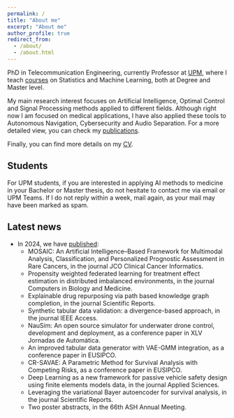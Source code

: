 ```yaml
---
permalink: /
title: "About me"
excerpt: "About me"
author_profile: true
redirect_from: 
  - /about/
  - /about.html
---
```


PhD in Telecommunication Engineering, currently Professor at [UPM](https://www.upm.es/), where I teach [courses](../teaching) on Statistics and Machine Learning, both at Degree and Master level.

My main research interest focuses on Artificial Intelligence, Optimal Control and Signal Processing methods applied to different fields. Although right now I am focused on medical applications, I have also applied these tools to Autonomous Navigation, Cybersecurity and Audio Separation. For a more detailed view, you can check my [publications](../publications).

Finally, you can find more details on my [CV](../cv).

## Students

For UPM students, if you are interested in applying AI methods to medicine in your Bachelor or Master thesis, do not hesitate to contact me via email or UPM Teams. If I do not reply within a week, mail again, as your mail may have been marked as spam.


## Latest news

* In 2024, we have [published](../publications):
    - MOSAIC: An Artificial Intelligence–Based Framework for Multimodal Analysis, Classification, and Personalized Prognostic Assessment in Rare Cancers, in the journal JCO Clinical Cancer Informatics.
    - Propensity weighted federated learning for treatment effect estimation in distributed imbalanced environments, in the journal Computers in Biology and Medicine.
    - Explainable drug repurposing via path based knowledge graph completion, in the journal Scientific Reports.
    - Synthetic tabular data validation: a divergence-based approach, in the journal IEEE Access.
    - NauSim: An open source simulator for underwater drone control, development and deployment, as a conference paper in XLV Jornadas de Automática.
    - An improved tabular data generator with VAE-GMM integration, as a conference paper in EUSIPCO.
    - CR-SAVAE: A Parametric Method for Survival Analysis with Competing Risks, as a conference paper in EUSIPCO.
    - Deep Learning as a new framework for passive vehicle safety design using finite elements models data, in the journal Applied Sciences.
    - Leveraging the variational Bayer autoencoder for survival analysis, in the journal Scientific Reports.
    - Two poster abstracts, in the 66th ASH Annual Meeting.
